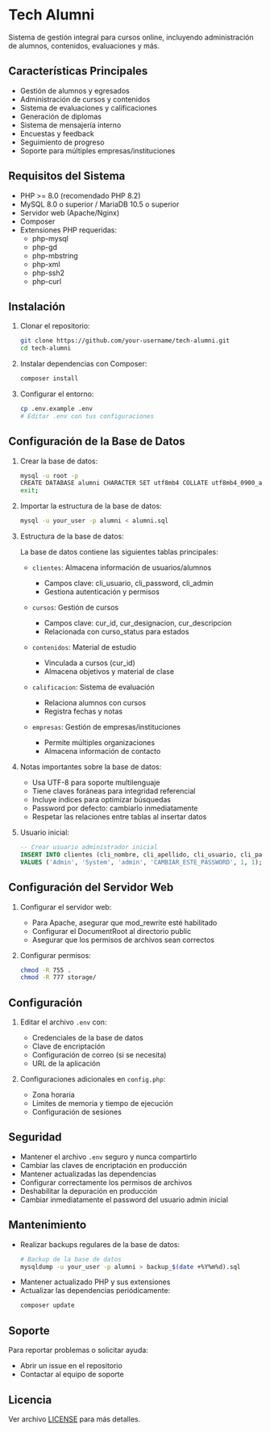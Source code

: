 # Tech Alumni

Sistema de gestión integral para cursos online, incluyendo administración de alumnos, contenidos, evaluaciones y más.

## Características Principales

- Gestión de alumnos y egresados
- Administración de cursos y contenidos
- Sistema de evaluaciones y calificaciones
- Generación de diplomas
- Sistema de mensajería interno
- Encuestas y feedback
- Seguimiento de progreso
- Soporte para múltiples empresas/instituciones

## Requisitos del Sistema

- PHP >= 8.0 (recomendado PHP 8.2)
- MySQL 8.0 o superior / MariaDB 10.5 o superior
- Servidor web (Apache/Nginx)
- Composer
- Extensiones PHP requeridas:
  - php-mysql
  - php-gd
  - php-mbstring
  - php-xml
  - php-ssh2
  - php-curl

## Instalación

1. Clonar el repositorio:
   ```bash
   git clone https://github.com/your-username/tech-alumni.git
   cd tech-alumni
   ```

2. Instalar dependencias con Composer:
   ```bash
   composer install
   ```

3. Configurar el entorno:
   ```bash
   cp .env.example .env
   # Editar .env con tus configuraciones
   ```

## Configuración de la Base de Datos

1. Crear la base de datos:
   ```bash
   mysql -u root -p
   CREATE DATABASE alumni CHARACTER SET utf8mb4 COLLATE utf8mb4_0900_ai_ci;
   exit;
   ```

2. Importar la estructura de la base de datos:
   ```bash
   mysql -u your_user -p alumni < alumni.sql
   ```

3. Estructura de la base de datos:

   La base de datos contiene las siguientes tablas principales:

   - `clientes`: Almacena información de usuarios/alumnos
     - Campos clave: cli_usuario, cli_password, cli_admin
     - Gestiona autenticación y permisos

   - `cursos`: Gestión de cursos
     - Campos clave: cur_id, cur_designacion, cur_descripcion
     - Relacionada con curso_status para estados

   - `contenidos`: Material de estudio
     - Vinculada a cursos (cur_id)
     - Almacena objetivos y material de clase

   - `calificacion`: Sistema de evaluación
     - Relaciona alumnos con cursos
     - Registra fechas y notas

   - `empresas`: Gestión de empresas/instituciones
     - Permite múltiples organizaciones
     - Almacena información de contacto

4. Notas importantes sobre la base de datos:

   - Usa UTF-8 para soporte multilenguaje
   - Tiene claves foráneas para integridad referencial
   - Incluye índices para optimizar búsquedas
   - Password por defecto: cambiarlo inmediatamente
   - Respetar las relaciones entre tablas al insertar datos

5. Usuario inicial:
   ```sql
   -- Crear usuario administrador inicial
   INSERT INTO clientes (cli_nombre, cli_apellido, cli_usuario, cli_password, cli_admin, cli_habilitado)
   VALUES ('Admin', 'System', 'admin', 'CAMBIAR_ESTE_PASSWORD', 1, 1);
   ```

## Configuración del Servidor Web

1. Configurar el servidor web:
   - Para Apache, asegurar que mod_rewrite esté habilitado
   - Configurar el DocumentRoot al directorio public
   - Asegurar que los permisos de archivos sean correctos

2. Configurar permisos:
   ```bash
   chmod -R 755 .
   chmod -R 777 storage/
   ```

## Configuración

1. Editar el archivo `.env` con:
   - Credenciales de la base de datos
   - Clave de encriptación
   - Configuración de correo (si se necesita)
   - URL de la aplicación

2. Configuraciones adicionales en `config.php`:
   - Zona horaria
   - Límites de memoria y tiempo de ejecución
   - Configuración de sesiones

## Seguridad

- Mantener el archivo `.env` seguro y nunca compartirlo
- Cambiar las claves de encriptación en producción
- Mantener actualizadas las dependencias
- Configurar correctamente los permisos de archivos
- Deshabilitar la depuración en producción
- Cambiar inmediatamente el password del usuario admin inicial

## Mantenimiento

- Realizar backups regulares de la base de datos:
  ```bash
  # Backup de la base de datos
  mysqldump -u your_user -p alumni > backup_$(date +%Y%m%d).sql
  ```
- Mantener actualizado PHP y sus extensiones
- Actualizar las dependencias periódicamente:
  ```bash
  composer update
  ```

## Soporte

Para reportar problemas o solicitar ayuda:
- Abrir un issue en el repositorio
- Contactar al equipo de soporte

## Licencia

Ver archivo [LICENSE](LICENSE) para más detalles.
